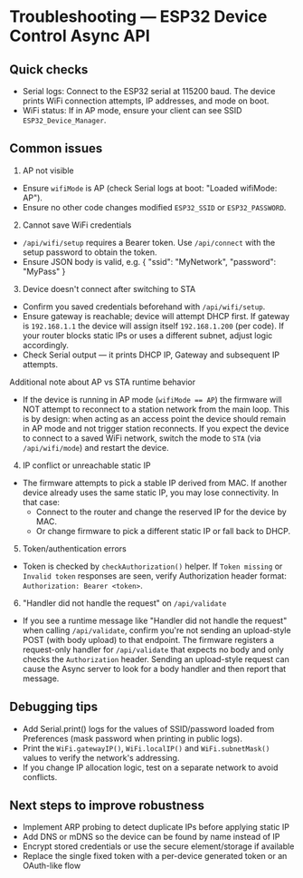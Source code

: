 Troubleshooting — ESP32 Device Control Async API
=================================================

Quick checks
------------
- Serial logs: Connect to the ESP32 serial at 115200 baud. The device prints WiFi connection attempts, IP addresses, and mode on boot.
- WiFi status: If in AP mode, ensure your client can see SSID `ESP32_Device_Manager`.

Common issues
-------------
1) AP not visible
- Ensure `wifiMode` is AP (check Serial logs at boot: "Loaded wifiMode: AP").
- Ensure no other code changes modified `ESP32_SSID` or `ESP32_PASSWORD`.

2) Cannot save WiFi credentials
- `/api/wifi/setup` requires a Bearer token. Use `/api/connect` with the setup password to obtain the token.
- Ensure JSON body is valid, e.g. { "ssid": "MyNetwork", "password": "MyPass" }

3) Device doesn't connect after switching to STA
- Confirm you saved credentials beforehand with `/api/wifi/setup`.
- Ensure gateway is reachable; device will attempt DHCP first. If gateway is `192.168.1.1` the device will assign itself `192.168.1.200` (per code). If your router blocks static IPs or uses a different subnet, adjust logic accordingly.
- Check Serial output — it prints DHCP IP, Gateway and subsequent IP attempts.

Additional note about AP vs STA runtime behavior
- If the device is running in AP mode (`wifiMode == AP`) the firmware will NOT attempt to reconnect to a station network from the main loop. This is by design: when acting as an access point the device should remain in AP mode and not trigger station reconnects. If you expect the device to connect to a saved WiFi network, switch the mode to `STA` (via `/api/wifi/mode`) and restart the device.

4) IP conflict or unreachable static IP
- The firmware attempts to pick a stable IP derived from MAC. If another device already uses the same static IP, you may lose connectivity. In that case:
  - Connect to the router and change the reserved IP for the device by MAC.
  - Or change firmware to pick a different static IP or fall back to DHCP.

5) Token/authentication errors
- Token is checked by `checkAuthorization()` helper. If `Token missing` or `Invalid token` responses are seen, verify Authorization header format: `Authorization: Bearer <token>`.

6) "Handler did not handle the request" on `/api/validate`
- If you see a runtime message like "Handler did not handle the request" when calling `/api/validate`, confirm you're not sending an upload-style POST (with body upload) to that endpoint. The firmware registers a request-only handler for `/api/validate` that expects no body and only checks the `Authorization` header. Sending an upload-style request can cause the Async server to look for a body handler and then report that message.

Debugging tips
--------------
- Add Serial.print() logs for the values of SSID/password loaded from Preferences (mask password when printing in public logs).
- Print the `WiFi.gatewayIP()`, `WiFi.localIP()` and `WiFi.subnetMask()` values to verify the network's addressing.
- If you change IP allocation logic, test on a separate network to avoid conflicts.

Next steps to improve robustness
-------------------------------
- Implement ARP probing to detect duplicate IPs before applying static IP
- Add DNS or mDNS so the device can be found by name instead of IP
- Encrypt stored credentials or use the secure element/storage if available
- Replace the single fixed token with a per-device generated token or an OAuth-like flow
